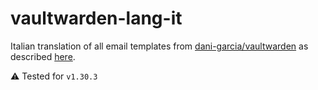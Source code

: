 # vaultwarden-lang-it

Italian translation of all email templates from [dani-garcia/vaultwarden](https://github.com/dani-garcia/vaultwarden/tree/main/src/static/templates/email) as described [here](https://github.com/dani-garcia/vaultwarden/wiki/Translating-the-email-templates).

:warning: Tested for `v1.30.3`
